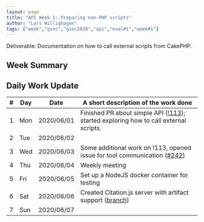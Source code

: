 ```yaml
---
layout: page
title: "API Week 1: Preparing non-PHP scripts"
author: "Lars Willighagen"
tags: ["week","gsoc","gsoc2020","api","eval#1","week#1"]
---
```


Deliverable: Documentation on how to call external scripts from CakePHP.

## Week Summary



## Daily Work Update

| \# | Day | Date       | A short description of the work done |
|----|-----|------------|--------------------------------------|
| 1  | Mon | 2020/06/01 | Finished PR about simple API ([!113](https://gitlab.com/cdli/framework/-/merge_requests/113)); started exploring how to call external scripts. |
| 2  | Tue | 2020/06/02 |  |
| 3  | Wed | 2020/06/03 | Some additional work on !113, opened issue for tool communication ([#242](https://gitlab.com/cdli/framework/-/issues/242)) |
| 4  | Thu | 2020/06/04 | Weekly meeting |
| 5  | Fri | 2020/06/05 | Set up a NodeJS docker container for testing |
| 6  | Sat | 2020/06/06 | Created Citation.js server with artifact support ([branch](https://gitlab.com/cdli/framework/commits/phoenix/feature/nodejs-container)) |
| 7  | Sun | 2020/06/07 |  |
